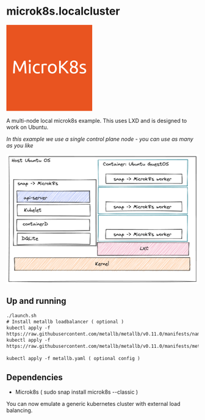 # microk8s.localcluster

![m](./images/index.png)

A multi-node local microk8s example.
This uses LXD and is designed to work on Ubuntu.

_In this example we use a single control plane node - you can use as many as you like_

![microk8s](./images/microk8s-local.png)

## Up and running

```
./launch.sh
# Install metallb loadbalancer ( optional )
kubectl apply -f https://raw.githubusercontent.com/metallb/metallb/v0.11.0/manifests/namespace.yaml
kubectl apply -f https://raw.githubusercontent.com/metallb/metallb/v0.11.0/manifests/metallb.yaml

kubectl apply -f metallb.yaml ( optional config )
```

## Dependencies

- Microk8s ( sudo snap install microk8s --classic )

You can now emulate a generic kubernetes cluster with external load balancing.
